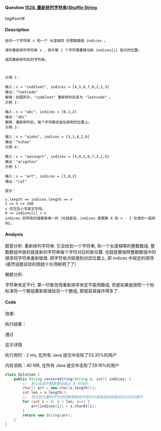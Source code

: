 #### Question [1528. 重新排列字符串](https://leetcode-cn.com/problems/shuffle-string/)/[Shuffle String](https://leetcode-cn.com/problems/shuffle-string/)

tag#sort#



#### Description

```
给你一个字符串 s 和一个 长度相同 的整数数组 indices 。

请你重新排列字符串 s ，其中第 i 个字符需要移动到 indices[i] 指示的位置。

返回重新排列后的字符串。

 

示例 1：
```



```
输入：s = "codeleet", indices = [4,5,6,7,0,2,1,3]
输出："leetcode"
解释：如图所示，"codeleet" 重新排列后变为 "leetcode" 。
示例 2：

输入：s = "abc", indices = [0,1,2]
输出："abc"
解释：重新排列后，每个字符都还留在原来的位置上。
示例 3：

输入：s = "aiohn", indices = [3,1,4,2,0]
输出："nihao"
示例 4：

输入：s = "aaiougrt", indices = [4,0,2,6,7,3,1,5]
输出："arigatou"
示例 5：

输入：s = "art", indices = [1,0,2]
输出："rat"

提示：

s.length == indices.length == n
1 <= n <= 100
s 仅包含小写英文字母。
0 <= indices[i] < n
indices 的所有的值都是唯一的（也就是说，indices 是整数 0 到 n - 1 形成的一组排列）。
```



#### Analysis

题意分析: 重新排列字符串. 它会给到一个字符串, 和一个长度相等的整数数组. 整数数组中放的就是新的字符串每个字符对应的新位置. 也就是要按照整数数组中的顺序将字符串重新赋值. 把字符依次赋值到对应位置上, 即 indices 中规定的顺序. (虽然说题目给的图就十分清晰明了了)

解题分析:

字符串肯定不行, 第一印象觉得重新排序肯定不能用数组, 但是如果是按照一个标标准将一个数组重新赋值给另一个数组, 那就容易操作得多了.

#### Code

效果:

执行结果：

通过

显示详情

执行用时：2 ms, 在所有 Java 提交中击败了53.35%的用户

内存消耗：40 MB, 在所有 Java 提交中击败了29.16%的用户



```java
class Solution {
    public String restoreString(String s, int[] indices) {
        //  默认给定的整数数组是从 0 开始的
        char[] arr = new char[s.length()];
        int len = s.length();
        //  把当前位置的字符按照整数数组中值的位置赋值到新数组的对应位置中
        for (int i = 0; i < len; i++) {
            arr[indices[i]] = s.charAt(i);
        }
        return new String(arr);
    }
}
```







